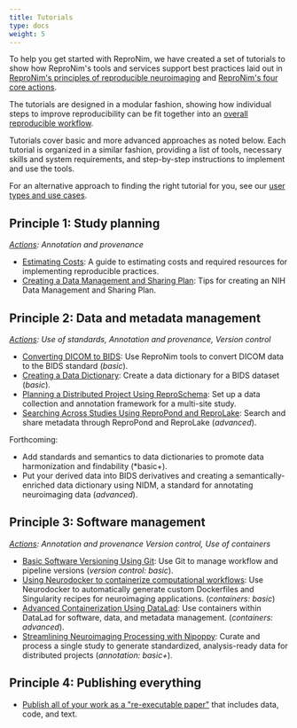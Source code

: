 ```yaml
---
title: Tutorials
type: docs
weight: 5 
---
```


To help you get started with ReproNim, we have created a set of  tutorials to show how ReproNim's tools and services support best practices laid out in [ReproNim's principles of reproducible neuroimaging](/about/principles/#repronims-four-core-principles) and [ReproNim's four core actions](/about/principles/#repronims-four-core-actions).

The tutorials are designed in a modular fashion, showing how individual steps to improve reproducibility can be fit together into an [overall reproducible workflow](/about/repronim-approach/).  

Tutorials cover basic and more advanced approaches as noted below. Each tutorial is organized in a similar fashion,  providing a list of tools, necessary skills and system requirements, and step-by-step instructions to implement and use the tools.

For an alternative approach to finding the right tutorial for you, see our [user types and use cases](/resources/getting-started/#user-types-and-use-cases).

## Principle 1: Study planning

_[Actions](/about/principles/#repronims-four-core-actions): Annotation and provenance_

- [Estimating Costs](/resources/tutorials/estimating-costs/): A guide to estimating costs and required resources for implementing reproducible practices.
- [Creating a Data Management and Sharing Plan](/resources/tutorials/data-management-and-sharing/): Tips for creating an NIH Data Management and Sharing Plan.

## Principle 2: Data and metadata management

_[Actions](/about/principles/#repronims-four-core-actions): Use of standards, 
Annotation and provenance, Version control_

- [Converting DICOM to BIDS](/resources/tutorials/dicom-to-bids/): Use ReproNim tools to convert DICOM data to the BIDS standard (*basic*).
- [Creating a Data Dictionary](/resources/tutorials/data-dictionary/): Create a data dictionary for a BIDS dataset (*basic*).
- [Planning a Distributed Project Using ReproSchema](/resources/tutorials/reproschema/): Set up a data collection and annotation framework for a multi-site study.
- [Searching Across Studies Using ReproPond and ReproLake](/resources/tutorials/pond-lake/): Search and share metadata through ReproPond and ReproLake (*advanced*).

Forthcoming:

* Add standards and semantics to data dictionaries to promote data harmonization and findability (*basic+).
* Put your derived data into BIDS derivatives and creating a semantically-enriched data dictionary using NIDM, a standard for annotating neuroimaging data (*advanced*).
  
## Principle 3: Software management

_[Actions](/about/principles/#repronims-four-core-actions): Annotation and provenance Version control, Use of containers_

- [Basic Software Versioning Using Git](/resources/tutorials/git/): Use Git to manage workflow and pipeline versions (*version control: basic*).
- [Using Neurodocker to containerize computational workflows](/resources/tutorials/neurodocker/): Use Neurodocker to automatically generate custom Dockerfiles and Singularity recipes for neuroimaging applications. (*containers: basic*)
- [Advanced Containerization Using DataLad](/resources/tutorials/repronim-containers/): Use containers within DataLad for software, data, and metadata management. (*containers: advanced*).
- [Streamlining Neuroimaging Processing with Nipoppy](/resources/tutorials/nipoppy/): Curate and process a single study to generate standardized, analysis-ready data for distributed projects (*annotation: basic+*).

## Principle 4: Publishing everything

- [Publish all of your work as a "re-executable paper"](/resources/tutorials/publish-everything/) that includes data, code, and text.
